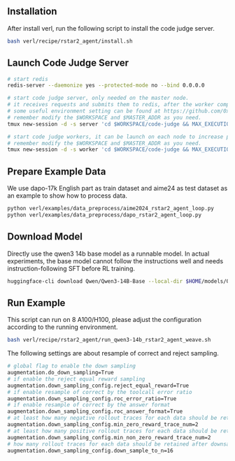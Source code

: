 ## Installation
After install verl, run the following script to install the code judge server.

```bash
bash verl/recipe/rstar2_agent/install.sh
```

## Launch Code Judge Server

```bash
# start redis
redis-server --daemonize yes --protected-mode no --bind 0.0.0.0

# start code judge server, only needed on the master node.
# it receives requests and submits them to redis, after the worker completes the execution, it will get the request execution result in redis and return it.
# some useful environment setting can be found at https://github.com/0xWJ/code-judge/blob/main/app/config.py
# remember modify the $WORKSPACE and $MASTER_ADDR as you need.
tmux new-session -d -s server 'cd $WORKSPACE/code-judge && MAX_EXECUTION_TIME=4 REDIS_URI="redis://$MASTER_ADDR:6379" RUN_WORKERS=0 uvicorn app.main:app --host 0.0.0.0 --port 8088 --workers 16 2>&1 | tee server.log'

# start code judge workers, it can be launch on each node to increase parallelism, modify MAX_WORKERS with a suitable value with your CPU number on each node.
# remember modify the $WORKSPACE and $MASTER_ADDR as you need.
tmux new-session -d -s worker 'cd $WORKSPACE/code-judge && MAX_EXECUTION_TIME=4 REDIS_URI="redis://$MASTER_ADDR:6379" MAX_WORKERS=64 python run_workers.py 2>&1 | tee worker.log'
```

## Prepare Example Data

We use dapo-17k English part as train dataset and aime24 as test dataset as an example to show how to process data.

```bash
python verl/examples/data_preprocess/aime2024_rstar2_agent_loop.py
python verl/examples/data_preprocess/dapo_rstar2_agent_loop.py
```

## Download Model

Directly use the qwen3 14b base model as a runnable model.
In actual experiments, the base model cannot follow the instructions well and needs instruction-following SFT before RL training.

```bash
huggingface-cli download Qwen/Qwen3-14B-Base --local-dir $HOME/models/Qwen3-14B-Base
```

## Run Example

This script can run on 8 A100/H100, please adjust the configuration according to the running environment.

```bash
bash verl/recipe/rstar2_agent/run_qwen3-14b_rstar2_agent_weave.sh
```

The following settings are about resample of correct and reject sampling.

```bash
# global flag to enable the down sampling
augmentation.do_down_sampling=True
# if enable the reject equal reward sampling
augmentation.down_sampling_config.reject_equal_reward=True
# if enable resample of correct by the toolcall error ratio
augmentation.down_sampling_config.roc_error_ratio=True
# if enable resample of correct by the answer format
augmentation.down_sampling_config.roc_answer_format=True
# at least how many negative rollout traces for each data should be retained
augmentation.down_sampling_config.min_zero_reward_trace_num=2
# at least how many positive rollout traces for each data should be retained
augmentation.down_sampling_config.min_non_zero_reward_trace_num=2
# how many rollout traces for each data should be retained after downsample
augmentation.down_sampling_config.down_sample_to_n=16
```
